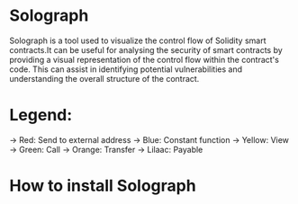 # Solograph
Solograph is a tool used to visualize the control flow of Solidity smart contracts.It can be useful for analysing the security of smart contracts by providing a visual representation of the control flow within the contract's code. This can assist in identifying potential vulnerabilities and understanding the overall structure of the contract.
# Legend:
-> Red: Send to external address
-> Blue: Constant function
-> Yellow: View 
-> Green: Call
-> Orange: Transfer
-> Lilaac: Payable

# How to install Solograph

